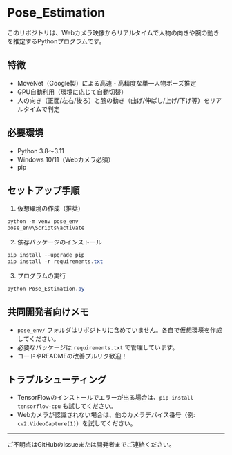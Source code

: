 # Pose_Estimation

このリポジトリは、Webカメラ映像からリアルタイムで人物の向きや腕の動きを推定するPythonプログラムです。

## 特徴
- MoveNet（Google製）による高速・高精度な単一人物ポーズ推定
- GPU自動利用（環境に応じて自動切替）
- 人の向き（正面/左右/後ろ）と腕の動き（曲げ/伸ばし/上げ/下げ等）をリアルタイムで判定

## 必要環境
- Python 3.8～3.11
- Windows 10/11（Webカメラ必須）
- pip

## セットアップ手順

1. 仮想環境の作成（推奨）

```powershell
python -m venv pose_env
pose_env\Scripts\activate
```

2. 依存パッケージのインストール

```powershell
pip install --upgrade pip
pip install -r requirements.txt
```

3. プログラムの実行

```powershell
python Pose_Estimation.py
```

## 共同開発者向けメモ
- `pose_env/` フォルダはリポジトリに含めていません。各自で仮想環境を作成してください。
- 必要なパッケージは `requirements.txt` で管理しています。
- コードやREADMEの改善プルリク歓迎！

## トラブルシューティング
- TensorFlowのインストールでエラーが出る場合は、`pip install tensorflow-cpu` も試してください。
- Webカメラが認識されない場合は、他のカメラデバイス番号（例: `cv2.VideoCapture(1)`）を試してください。

---

ご不明点はGitHubのIssueまたは開発者までご連絡ください。
